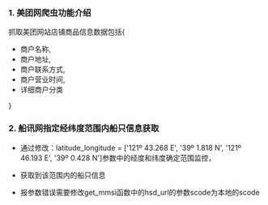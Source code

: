### 1. 美团网爬虫功能介绍

抓取美团网站店铺商品信息数据包括{

- 商户名称,
- 商户地址,
- 商户联系方式,
- 商户营业时间,
- 详细商户分类

}

### 2. 船讯网指定经纬度范围内船只信息获取

- 通过修改：latitude_longitude = ['121º 43.268 E', '39º 1.818 N', '121º 46.193 E', '39º 0.428 N']参数中的经度和纬度确定范围监控，

- 获取到该范围内的船只信息
- 报参数错误需要修改get_mmsi函数中的hsd_url的参数scode为本地的scode


